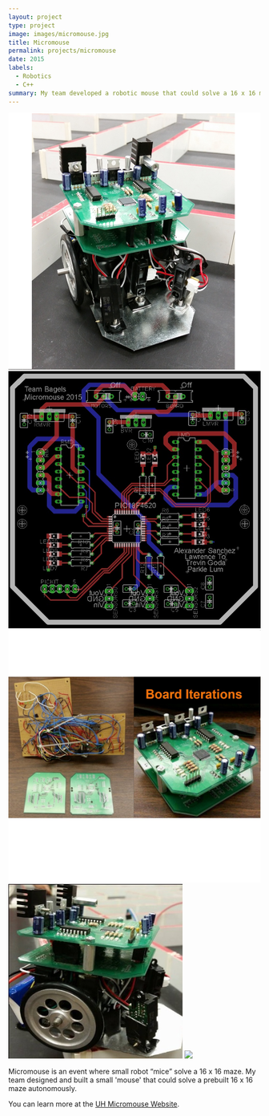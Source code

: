 ```yaml
---
layout: project
type: project
image: images/micromouse.jpg
title: Micromouse
permalink: projects/micromouse
date: 2015
labels:
  - Robotics
  - C++
summary: My team developed a robotic mouse that could solve a 16 x 16 maze.
---
```


<div class="ui small rounded images">
  <img class="ui image" src="../images/MicroMouse1.jpg">
  <img class="ui image" src="../images/MM2.jpg"> 
  <img class="ui image" src="../images/MM3.jpg"> 
  <img class="ui image" src="../images/MM4.jpg"> 
  <img class="ui image" src="../images/MM6.jpg"> 
</div>

Micromouse is an event where small robot “mice” solve a 16 x 16 maze.  My team designed and built a small 'mouse' that could solve a prebuilt 16 x 16 maze autonomously. 

You can learn more at the [UH Micromouse Website](http://www-ee.eng.hawaii.edu/~mmouse/about.html).



